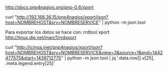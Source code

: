 http://docs.pnp4nagios.org/pnp-0.6/xport

curl "http://192.168.36.15/pnp4nagios/xport/json?host=NOMBREHOST&srv=NOMBRESERVICE" | python -m json.tool


Para exportar los datos se hace con:
rrdtool xport
http://linux.die.net/man/1/rrdxport


curl "http://icinga.inet/pnp4nagios/xport/json?host=NOMBREHOST&srv=NOMBRESERVICE&view=3&source=1&end=1442477575&start=1439712775" | python -m json.tool | jq '.data.row[].v[25], .meta.legend.entry[25]'
